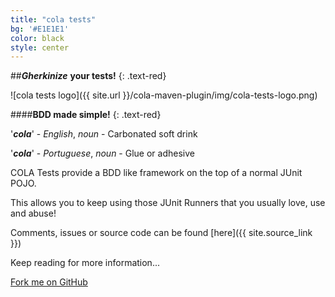 ```yaml
---
title: "cola tests"
bg: '#E1E1E1'
color: black
style: center
---
```


##***Gherkinize*** **your tests!**
{: .text-red}

![cola tests logo]({{ site.url }}/cola-maven-plugin/img/cola-tests-logo.png)

####**BDD made simple!**
{: .text-red}

'***cola***' - *English*, *noun* - Carbonated soft drink

'***cola***' - *Portuguese*, *noun* - Glue or adhesive

COLA Tests provide a BDD like framework on the top of a normal JUnit POJO.

This allows you to keep using those JUnit Runners that you usually love, use and abuse!

Comments, issues or source code can be found [here]({{ site.source_link }})

Keep reading for more information...

<span id="forkongithub">
  <a href="{{ site.source_link }}" class="bg-red">
    Fork me on GitHub
  </a>
</span>
